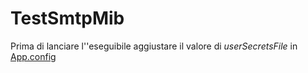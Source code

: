 # TestSmtpMib

Prima di lanciare l''eseguibile aggiustare il valore di *userSecretsFile* in [App.config](TestSmtpMib/App.config)
